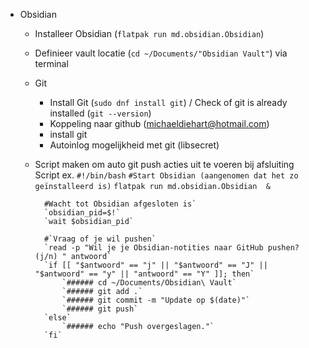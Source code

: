 - Obsidian
	- Installeer Obsidian (`flatpak run md.obsidian.Obsidian`)
	- Definieer vault locatie (`cd ~/Documents/"Obsidian Vault"`) via terminal
	  
	- Git
		- Install Git (`sudo dnf install git`) / Check of git is already installed (`git --version`)
		- Koppeling naar github (michaeldiehart@hotmail.com)
		- install git
		- Autoinlog mogelijkheid met git (libsecret)
	- Script maken om auto git push acties uit te voeren bij afsluiting
		  Script ex.
			`#!/bin/bash`
			`#Start Obsidian (aangenomen dat het zo geïnstalleerd is)`
			`flatpak run md.obsidian.Obsidian  &`
		  
			#Wacht tot Obsidian afgesloten is`
			`obsidian_pid=$!`
			`wait $obsidian_pid`
			
			#`Vraag of je wil pushen`
			`read -p "Wil je je Obsidian-notities naar GitHub pushen? (j/n) " antwoord`
			`if [[ "$antwoord" == "j" || "$antwoord" == "J" || "$antwoord" == "y" || "antwoord" == "Y" ]]; then`
				`###### cd ~/Documents/Obsidian\ Vault`
				`###### git add .`
				`###### git commit -m "Update op $(date)"`
				`###### git push`
			`else`
				`###### echo "Push overgeslagen."`
			`fi`
		


		  
		  